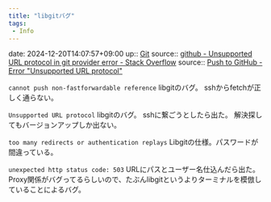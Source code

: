```yaml
---
title: "libgitバグ"
tags:
 - Info
---
```


date: 2024-12-20T14:07:57+09:00
up:: [Git](../Bar/App/Git.md)
source:: [github - Unsupported URL protocol in git provider error - Stack Overflow](https://stackoverflow.com/questions/38602178/unsupported-url-protocol-in-git-provider-error)
source:: [Push to GitHub - Error "Unsupported URL protocol"](https://forum.welkinsuite.com/how-to-start-using-the-welkin-suite/push-to-github-error-unsupported-url-protocol/)

`cannot push non-fastforwardable reference`
libgitのバグ。 sshからfetchが正しく通らない。

`Unsupported URL protocol`
libgitのバグ。 sshに繋ごうとしたら出た。
解決探してもバージョンアップしか出ない。

`too many redirects or authentication replays`
Libgitの仕様。パスワードが間違っている。

`unexpected http status code: 503`
URLにパスとユーザー名仕込んだら出た。
Proxy関係がバグってるらしいので、たぶんlibgitというよりターミナルを模倣していることによるバグ。